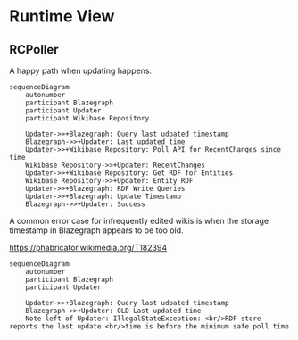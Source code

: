 # Runtime View

## RCPoller

A happy path when updating happens.

```mermaid
sequenceDiagram
    autonumber
    participant Blazegraph
    participant Updater
    participant Wikibase Repository
    
    Updater->>+Blazegraph: Query last udpated timestamp
    Blazegraph->>+Updater: Last updated time
    Updater->>+Wikibase Repository: Poll API for RecentChanges since time
    Wikibase Repository->>+Updater: RecentChanges
    Updater->>+Wikibase Repository: Get RDF for Entities
    Wikibase Repository->>+Updater: Entity RDF
    Updater->>+Blazegraph: RDF Write Queries
    Updater->>+Blazegraph: Update Timestamp
    Blazegraph->>+Updater: Success
```

A common error case for infrequently edited wikis is when the storage timestamp in Blazegraph appears to be too old.

<https://phabricator.wikimedia.org/T182394>

```mermaid
sequenceDiagram
    autonumber
    participant Blazegraph
    participant Updater
    
    Updater->>+Blazegraph: Query last udpated timestamp
    Blazegraph->>+Updater: OLD Last updated time
    Note left of Updater: IllegalStateException: <br/>RDF store reports the last update <br/>time is before the minimum safe poll time
```
